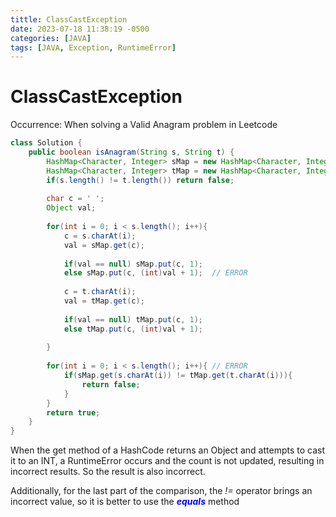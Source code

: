 ```yaml
---
tittle: ClassCastException
date: 2023-07-18 11:38:19 -0500
categories: [JAVA]
tags: [JAVA, Exception, RuntimeError]
---
```



# ClassCastException

Occurrence: When solving a Valid Anagram problem in Leetcode

```java
class Solution {
    public boolean isAnagram(String s, String t) {
        HashMap<Character, Integer> sMap = new HashMap<Character, Integer>();
        HashMap<Character, Integer> tMap = new HashMap<Character, Integer>();
        if(s.length() != t.length()) return false;
        
        char c = ' ';
        Object val;
        
        for(int i = 0; i < s.length(); i++){
            c = s.charAt(i);
            val = sMap.get(c);
            
            if(val == null) sMap.put(c, 1);
            else sMap.put(c, (int)val + 1);  // ERROR
            
            c = t.charAt(i);
            val = tMap.get(c);
            
            if(val == null) tMap.put(c, 1);
            else tMap.put(c, (int)val + 1);
            
        }
        
        for(int i = 0; i < s.length(); i++){ // ERROR
            if(sMap.get(s.charAt(i)) != tMap.get(t.charAt(i))){
                return false;
            } 
        }
        return true;
    }
}

```

When the get method of a HashCode returns an Object and attempts to cast it to an INT, 
a RuntimeError occurs and the count is not updated, resulting in incorrect results.
So the result is also incorrect.

Additionally,
for the last part of the comparison, the <i>!=</i> operator brings an incorrect value, so it is better to use the <b><i><span style="color:blue">equals</span></i></b> method
